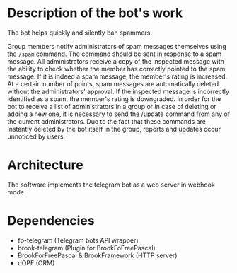 
# Description of the bot's work
The bot helps quickly and silently ban spammers. 
 
Group members notify administrators of spam messages themselves using the `/spam` command. 
The command should be sent in response to a spam message.
All administrators receive a copy of the inspected message with the ability to check whether the member has correctly pointed to the spam message. 
If it is indeed a spam message, the member's rating is increased. 
At a certain number of points, spam messages are automatically deleted without the administrators' approval. 
If the inspected message is incorrectly identified as a spam, the member's rating is downgraded.
In order for the bot to receive a list of administrators in a group or in case of deleting or adding a new one, it is necessary to send the /update command from any of the current administrators.
Due to the fact that these commands are instantly deleted by the bot itself in the group, reports and updates occur unnoticed by users

# Architecture
The software implements the telegram bot as a web server in webhook mode

# Dependencies
- fp-telegram (Telegram bots API wrapper)
- brook-telegram (Plugin for BrookFoFreePascal)
- BrookForFreePascal & BrookFramework (HTTP server)
- dOPF (ORM)
